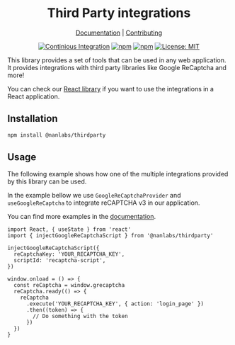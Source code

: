 <!--lint disable double-link awesome-heading awesome-git-repo-age awesome-toc-->

<div align="center">
<h1>Third Party integrations</h1>

[Documentation][docs] |
[Contributing][contributing]

</div>
<div align="center">

[![Continious Integration][cibadge]][ciurl]
[![npm][npmversion]][npmurl]
[![npm][npmdownloads]][npmurl]
[![License: MIT][licensebadge]][licenseurl]

</div>

This library provides a set of tools that can be used in any web application.
It provides integrations with third party libraries like Google ReCaptcha and more!

You can check our [React library](https://www.npmjs.com/package/@nanlabs/react-thirdparty) if you want to use the integrations in a React application.

## Installation

```bash
npm install @nanlabs/thirdparty
```

## Usage

The following example shows how one of the multiple integrations provided by this library can be used.

In the example bellow we use `GoogleReCaptchaProvider` and `useGoogleReCaptcha` to integrate reCAPTCHA v3 in our application.

You can find more examples in the [documentation][docs].

```tsx
import React, { useState } from 'react'
import { injectGoogleReCaptchaScript } from '@nanlabs/thirdparty'

injectGoogleReCaptchaScript({
  reCaptchaKey: 'YOUR_RECAPTCHA_KEY',
  scriptId: 'recaptcha-script',
})

window.onload = () => {
  const reCaptcha = window.grecaptcha
  reCaptcha.ready(() => {
    reCaptcha
      .execute('YOUR_RECAPTCHA_KEY', { action: 'login_page' })
      .then((token) => {
        // Do something with the token
      })
  })
}
```

[docs]: https://nanlabs.github.io/nancy.js/
[contributing]: https://github.com/nanlabs/nancy.js/blob/main/CONTRIBUTING.md
[cibadge]: https://github.com/nanlabs/nancy.js/actions/workflows/ci.yml/badge.svg
[npmversion]: https://img.shields.io/npm/v/@nanlabs/thirdparty.svg?maxAge=2592000?style=plastic
[npmdownloads]: https://img.shields.io/npm/dm/@nanlabs/thirdparty.svg?maxAge=2592000?style=plastic
[licensebadge]: https://img.shields.io/badge/License-MIT-blue.svg
[ciurl]: https://github.com/nanlabs/nancy.js/actions/workflows/ci.yml
[npmurl]: https://www.npmjs.com/package/@nanlabs/thirdparty
[licenseurl]: https://github.com/nanlabs/nancy.js/blob/main/LICENSE
